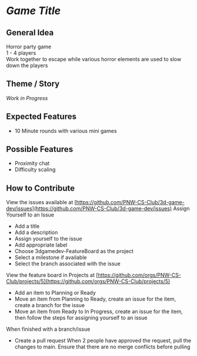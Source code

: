 # _Game Title_

## General Idea
Horror party game  
1 - 4 players  
Work together to escape while various horror elements are used to slow down the players  

## Theme / Story
_Work in Progress_

## Expected Features
* 10 Minute rounds with various mini games 

## Possible Features
* Proximity chat
* Difficulty scaling
  
## How to Contribute

View the issues available at [https://github.com/PNW-CS-Club/3d-game-dev/issues](https://github.com/PNW-CS-Club/3d-game-dev/issues)
Assign Yourself to an Issue
- Add a title
- Add a description
- Assign yourself to the issue
- Add appropriate label
- Choose 3dgamedev-FeatureBoard as the project
- Select a milestone if available
- Select the branch associated with the issue

View the feature board in Projects at [https://github.com/orgs/PNW-CS-Club/projects/5](https://github.com/orgs/PNW-CS-Club/projects/5)
- Add an item to Planning or Ready
- Move an item from Planning to Ready, create an issue for the item, create a branch for the issue
- Move an item from Ready to In Progress, create an issue for the item, then follow the steps for assigning yourself to an issue

When finished with a branch/issue
- Create a pull request
When 2 people have approved the request, pull the changes to main. Ensure that there are no merge conflicts before pulling
